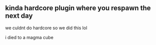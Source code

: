 ## kinda hardcore plugin where you respawn the next day

we culdnt do hardcore so we did this lol

i died to a magma cube
